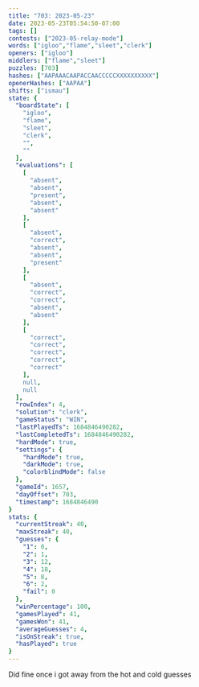 ```yaml
---
title: "703: 2023-05-23"
date: 2023-05-23T05:54:50-07:00
tags: []
contests: ["2023-05-relay-mode"]
words: ["igloo","flame","sleet","clerk"]
openers: ["igloo"]
middlers: ["flame","sleet"]
puzzles: [703]
hashes: ["AAPAAACAAPACCAACCCCCXXXXXXXXXX"]
openerHashes: ["AAPAA"]
shifts: ["ismau"]
state: {
  "boardState": [
    "igloo",
    "flame",
    "sleet",
    "clerk",
    "",
    ""
  ],
  "evaluations": [
    [
      "absent",
      "absent",
      "present",
      "absent",
      "absent"
    ],
    [
      "absent",
      "correct",
      "absent",
      "absent",
      "present"
    ],
    [
      "absent",
      "correct",
      "correct",
      "absent",
      "absent"
    ],
    [
      "correct",
      "correct",
      "correct",
      "correct",
      "correct"
    ],
    null,
    null
  ],
  "rowIndex": 4,
  "solution": "clerk",
  "gameStatus": "WIN",
  "lastPlayedTs": 1684846490282,
  "lastCompletedTs": 1684846490282,
  "hardMode": true,
  "settings": {
    "hardMode": true,
    "darkMode": true,
    "colorblindMode": false
  },
  "gameId": 1657,
  "dayOffset": 703,
  "timestamp": 1684846490
}
stats: {
  "currentStreak": 40,
  "maxStreak": 40,
  "guesses": {
    "1": 0,
    "2": 1,
    "3": 12,
    "4": 18,
    "5": 8,
    "6": 2,
    "fail": 0
  },
  "winPercentage": 100,
  "gamesPlayed": 41,
  "gamesWon": 41,
  "averageGuesses": 4,
  "isOnStreak": true,
  "hasPlayed": true
}
---
```

<!-- more -->
Did fine once i got away from the hot and cold guesses
